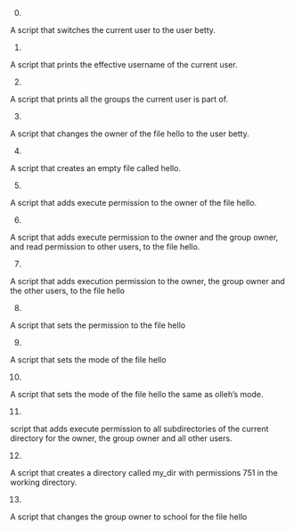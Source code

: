 0. 
A script that switches the current user to the user betty.

1. 
A script that prints the effective username of the current user.

2. 
A script that prints all the groups the current user is part of.

3. 
A script that changes the owner of the file hello to the user betty.

4. 
A script that creates an empty file called hello.

5. 
A script that adds execute permission to the owner of the file hello.

6. 
A script that adds execute permission to the owner and the group owner, and read permission to other users, to the file hello.

7. 
A script that adds execution permission to the owner, the group owner and the other users, to the file hello

8. 
A script that sets the permission to the file hello

9. 
A  script that sets the mode of the file hello

10. 
A script that sets the mode of the file hello the same as olleh’s mode.

11.
script that adds execute permission to all subdirectories of the current directory for the owner, the group owner and all other users.

12.
A script that creates a directory called my_dir with permissions 751 in the working directory.

13.
A script that changes the group owner to school for the file hello
